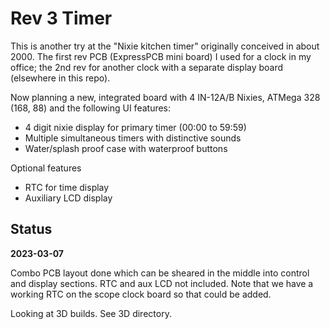 # Rev 3 Timer

This is another try at the "Nixie kitchen timer" originally conceived
in about 2000.  The first rev PCB (ExpressPCB mini board) I used for a
clock in my office; the 2nd rev for another clock with a separate
display board (elsewhere in this repo).

Now planning a new, integrated board with 4 IN-12A/B Nixies, ATMega
328 (168, 88) and the following UI features:

* 4 digit nixie display for primary timer (00:00 to 59:59)
* Multiple simultaneous timers with distinctive sounds
* Water/splash proof case with waterproof buttons

Optional features

* RTC for time display
* Auxiliary LCD display 

## Status

**2023-03-07**

Combo PCB layout done which can be sheared in the middle into control
and display sections.  RTC and aux LCD not included.  Note that we
have a working RTC on the scope clock board so that could be added.

Looking at 3D builds.  See 3D directory.

